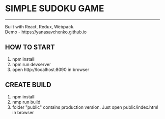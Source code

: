 # SIMPLE SUDOKU GAME
------------------------------------

Built with React, Redux, Webpack.  
Demo - https://yanasavchenko.github.io

## HOW TO START
1. npm install
2. npm run devserver
3. open http://localhost:8090 in browser

## CREATE BUILD
1. npm install
2. nmp run build
3. folder "public" contains production version. Just open public/index.html in browser
